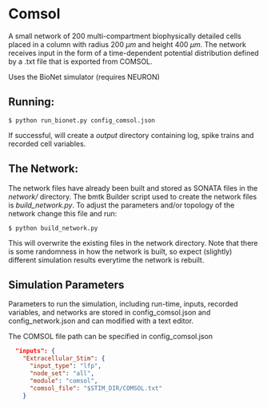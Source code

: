 # Comsol

A small network of 200 multi-compartment biophysically detailed cells placed in a column with radius 200 $\mu m$ and height 400 $\mu m$. 
The network receives input in the form of a time-dependent potential distribution defined by a .txt file that is exported from COMSOL. 

Uses the BioNet simulator (requires NEURON)

## Running:

```
$ python run_bionet.py config_comsol.json
```
If successful, will create a *output* directory containing log, spike trains and recorded cell variables.

## The Network:
The network files have already been built and stored as SONATA files in the *network/* directory. The bmtk Builder
script used to create the network files is *build_network.py*. To adjust the parameters and/or topology of the network
change this file and run:
```
$ python build_network.py
```
This will overwrite the existing files in the network directory. Note that there is some randomness in how the network
is built, so expect (slightly) different simulation results everytime the network is rebuilt.

## Simulation Parameters
Parameters to run the simulation, including run-time, inputs, recorded variables, and networks are stored in config_comsol.json and config_network.json and can modified with a text editor.

The COMSOL file path can be specified in config_comsol.json

```json
  "inputs": {
    "Extracellular_Stim": {
      "input_type": "lfp",
      "node_set": "all",
      "module": "comsol",
      "comsol_file": "$STIM_DIR/COMSOL.txt"
    }
```
